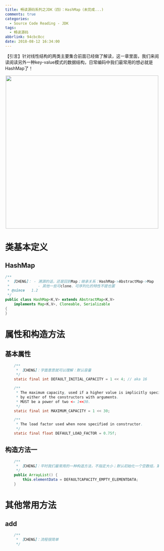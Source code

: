 ```yaml
---
title: 畅读源码系列之JDK（四）：HashMap（未完成...)
comments: true
categories:
  - Source Code Reading - JDK
tags:
  - 畅读源码
abbrlink: 94cbc8cc
date: 2018-08-12 16:34:00
---
```

【引言】针对线性结构的两类主要集合前面已经做了解读，这一章里面，我们来阅读阅读另外一种key-value模式的数据结构，日常编码中我们最常用的想必就是HashMap了！
<div align=center><img src="/img/2018/2018-08-12-03.jpg" width="500"/></div>
<!-- more -->

# 类基本定义

## HashMap
```java
/**
 * 【CHENG】： - 溯源的话，还是回到Map；继承关系：HashMap->AbstractMap->Map
 *             - 其他一些可clone、可序列化的特性不提也罢
 * @since   1.2
 */
public class HashMap<K,V> extends AbstractMap<K,V>
    implements Map<K,V>, Cloneable, Serializable 
{
}
```

# 属性和构造方法

## 基本属性
```java
    /**
     * 【CHENG】：字面意思就可以理解：默认容量
     */
    static final int DEFAULT_INITIAL_CAPACITY = 1 << 4; // aka 16

    /**
     * The maximum capacity, used if a higher value is implicitly specified
     * by either of the constructors with arguments.
     * MUST be a power of two <= 1<<30.
     */
    static final int MAXIMUM_CAPACITY = 1 << 30;

    /**
     * The load factor used when none specified in constructor.
     */
    static final float DEFAULT_LOAD_FACTOR = 0.75f;
```

## 构造方法一
```java
    /**
     * 【CHENG】：平时我们最常用的一种构造方法，不指定大小；默认初始化一个空数组，第一次add就会引发扩容
     */
    public ArrayList() {
        this.elementData = DEFAULTCAPACITY_EMPTY_ELEMENTDATA;
    }
```

# 其他常用方法

## add
```java
    /**
     * 【CHENG】：流程很简单
     */
```